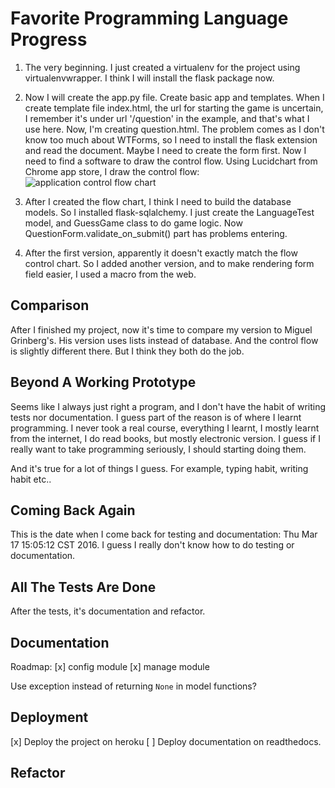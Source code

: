 # Favorite Programming Language Progress

1. The very beginning. I just created a virtualenv for the project using virtualenvwrapper. I think I will install the flask package now.

2. Now I will create the app.py file. Create basic app and templates.
   When I create template file index.html, the url for starting the game is uncertain, I remember it's under url '/question' in the example, and that's what I use here.
   Now, I'm creating question.html. The problem comes as I don't know too much about WTForms, so I need to install the flask extension and read the document.
   Maybe I need to create the form first.
   Now I need to find a software to draw the control flow.
   Using Lucidchart from Chrome app store, I draw the control flow:
   ![application control flow chart](./wiki/app-control-flow-char.svg)

3. After I created the flow chart, I think I need to build the database models. So I installed flask-sqlalchemy.
   I just create the LanguageTest model, and GuessGame class to do game logic.
   Now QuestionForm.validate_on_submit() part has problems entering.

4. After the first version, apparently it doesn't exactly match the flow control chart. So I added another version, and to make rendering form field easier, I used a macro from the web.

## Comparison

After I finished my project, now it's time to compare my version to Miguel Grinberg's.
His version uses lists instead of database. And the control flow is slightly different there. But I think they both do the job.

## Beyond A Working Prototype

Seems like I always just right a program, and I don't have the habit of writing tests nor documentation. I guess part of the reason is of where I learnt programming. I never took a real course, everything I learnt, I mostly learnt from the internet, I do read books, but mostly electronic version. I guess if I really want to take programming seriously, I should starting doing them.

And it's true for a lot of things I guess. For example, typing habit, writing habit etc..

## Coming Back Again

This is the date when I come back for testing and documentation: Thu Mar 17 15:05:12 CST 2016. I guess I really don't know how to do testing or documentation.

## All The Tests Are Done

After the tests, it's documentation and refactor.

## Documentation

Roadmap:
[x] config module
[x] manage module

Use exception instead of returning `None` in model functions?

## Deployment

[x] Deploy the project on heroku
[ ] Deploy documentation on readthedocs.

## Refactor
